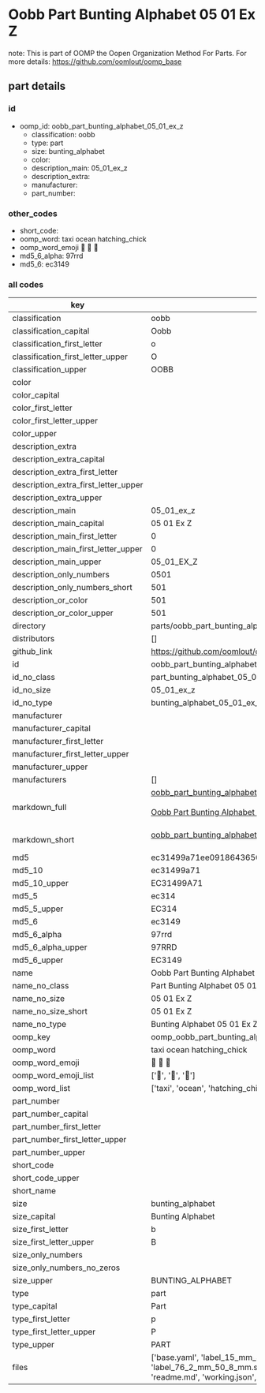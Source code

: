 # Oobb Part Bunting Alphabet 05 01 Ex Z  

note: This is part of OOMP the Oopen Organization Method For Parts. For more details: https://github.com/oomlout/oomp_base

##  part details





### id
* oomp_id: oobb_part_bunting_alphabet_05_01_ex_z
  * classification: oobb
  * type: part
  * size: bunting_alphabet
  * color: 
  * description_main: 05_01_ex_z
  * description_extra: 
  * manufacturer: 
  * part_number: 

### other_codes
* short_code: 
* oomp_word: taxi ocean hatching_chick
* oomp_word_emoji :taxi: :ocean: :hatching_chick:
* md5_6_alpha: 97rrd
* md5_6: ec3149

### all codes 
| key | value |  
| --- | --- |  
| classification | oobb |  
| classification_capital | Oobb |  
| classification_first_letter | o |  
| classification_first_letter_upper | O |  
| classification_upper | OOBB |  
| color |  |  
| color_capital |  |  
| color_first_letter |  |  
| color_first_letter_upper |  |  
| color_upper |  |  
| description_extra |  |  
| description_extra_capital |  |  
| description_extra_first_letter |  |  
| description_extra_first_letter_upper |  |  
| description_extra_upper |  |  
| description_main | 05_01_ex_z |  
| description_main_capital | 05 01 Ex Z |  
| description_main_first_letter | 0 |  
| description_main_first_letter_upper | 0 |  
| description_main_upper | 05_01_EX_Z |  
| description_only_numbers | 0501 |  
| description_only_numbers_short | 501 |  
| description_or_color | 501 |  
| description_or_color_upper | 501 |  
| directory | parts/oobb_part_bunting_alphabet_05_01_ex_z |  
| distributors | [] |  
| github_link | https://github.com/oomlout/oomlout_oomp_part_src/tree/main/parts/oobb_part_bunting_alphabet_05_01_ex_z/working |  
| id | oobb_part_bunting_alphabet_05_01_ex_z |  
| id_no_class | part_bunting_alphabet_05_01_ex_z |  
| id_no_size | 05_01_ex_z |  
| id_no_type | bunting_alphabet_05_01_ex_z |  
| manufacturer |  |  
| manufacturer_capital |  |  
| manufacturer_first_letter |  |  
| manufacturer_first_letter_upper |  |  
| manufacturer_upper |  |  
| manufacturers | [] |  
| markdown_full | [oobb_part_bunting_alphabet_05_01_ex_z](https://github.com/oomlout/oomlout_oomp_part_src/tree/main/parts/oobb_part_bunting_alphabet_05_01_ex_z/working)<br>[](https://github.com/oomlout/oomlout_oomp_part_src/tree/main/parts/oobb_part_bunting_alphabet_05_01_ex_z/working)<br>[Oobb Part Bunting Alphabet 05 01 Ex Z](https://github.com/oomlout/oomlout_oomp_part_src/tree/main/parts/oobb_part_bunting_alphabet_05_01_ex_z/working)<br><br> |  
| markdown_short | [oobb_part_bunting_alphabet_05_01_ex_z](https://github.com/oomlout/oomlout_oomp_part_src/tree/main/parts/oobb_part_bunting_alphabet_05_01_ex_z/working)<br><br> |  
| md5 | ec31499a71ee0918643650987e466332 |  
| md5_10 | ec31499a71 |  
| md5_10_upper | EC31499A71 |  
| md5_5 | ec314 |  
| md5_5_upper | EC314 |  
| md5_6 | ec3149 |  
| md5_6_alpha | 97rrd |  
| md5_6_alpha_upper | 97RRD |  
| md5_6_upper | EC3149 |  
| name | Oobb Part Bunting Alphabet 05 01 Ex Z |  
| name_no_class | Part Bunting Alphabet 05 01 Ex Z |  
| name_no_size | 05 01 Ex Z |  
| name_no_size_short | 05 01 Ex Z |  
| name_no_type | Bunting Alphabet 05 01 Ex Z |  
| oomp_key | oomp_oobb_part_bunting_alphabet_05_01_ex_z |  
| oomp_word | taxi ocean hatching_chick |  
| oomp_word_emoji | :taxi: :ocean: :hatching_chick: |  
| oomp_word_emoji_list | [':taxi:', ':ocean:', ':hatching_chick:'] |  
| oomp_word_list | ['taxi', 'ocean', 'hatching_chick'] |  
| part_number |  |  
| part_number_capital |  |  
| part_number_first_letter |  |  
| part_number_first_letter_upper |  |  
| part_number_upper |  |  
| short_code |  |  
| short_code_upper |  |  
| short_name |  |  
| size | bunting_alphabet |  
| size_capital | Bunting Alphabet |  
| size_first_letter | b |  
| size_first_letter_upper | B |  
| size_only_numbers |  |  
| size_only_numbers_no_zeros |  |  
| size_upper | BUNTING_ALPHABET |  
| type | part |  
| type_capital | Part |  
| type_first_letter | p |  
| type_first_letter_upper | P |  
| type_upper | PART |  
| files | ['base.yaml', 'label_15_mm_30_mm.pdf', 'label_15_mm_30_mm.svg', 'label_76_2_mm_50_8_mm.pdf', 'label_76_2_mm_50_8_mm.svg', 'label_oomlout_76_2_mm_50_8_mm.pdf', 'label_oomlout_76_2_mm_50_8_mm.svg', 'readme.md', 'working.json', 'working.yaml'] |  
